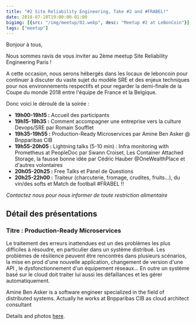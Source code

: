 ```yaml
---
title: "#2 Site Reliability Engineering, Take #2 and #FRABEL!"
date: 2018-07-10T19:00:00-01:00
bigimg: [{src: "/img/meetup/02.webp", desc: "Meetup #2 at LeBonCoin"}]
tags: ["meetup"]
---
```

Bonjour à tous,

Nous sommes ravis de vous inviter au 2ème meetup Site Reliability Engineering Paris !

A cette occasion, nous serons hébergés dans les locaux de leboncoin pour continuer à discuter du vaste sujet du modèle SRE et des enjeux techniques pour nos environnements respectifs et pour regarder la demi-finale de la Coupe du monde 2018 entre l'équipe de France et la Belgique.

<!--more-->

Donc voici le déroulé de la soirée :

* **19h00-19h15 :** Accueil des participants
* **19h15-19h35 :** Comment accompagner une entreprise vers la culture Devops/SRE par Romain Soufflet
* **19h35-19h55 :** Production-Ready Microservices par Amine Ben Asker @ Bnpparibas CIB
* **19h55-20h05 :** Lightning talks (5-10 min) : Infra monitoring with Prometheus at PeopleDoc par Swann Croiset, Les Container Attached Storage, la fausse bonne idée par Cédric Hauber @OneWealthPlace et d'autres volontaires
* **20h05-20h25 :** Free Talks et Panel de Questions
* **20h25-22h00 :** Traiteur (charcuterie, fromage, crudites, fruits...), du vin/des softs et Match de football #FRABEL !!

_Contactez nous pour nous informer de toute restriction alimentaire_

## Détail des présentations

### Titre : Production-Ready Microservices

Le traitement des erreurs inattendues est un des problèmes les plus difficiles à résoudre, en particulier dans un système distribué.
Les problèmes de résilience peuvent être rencontrés dans plusieurs scénarios, la mise en prod d'une nouvelle application, changement de version d'une API , le dysfonctionnement d'un équipement réseaux...
En outre un système basé sur le cloud doit traiter lui aussi les défaillances et les gérer automatiquement.

Amine Ben Asker is a software engineer specialized in the field of distributed systems. Actually he works at Bnpparibas CIB as cloud architect consultant

Details and photos [here](https://www.meetup.com/Site-Reliability-Engineering-Paris/events/251677725/).
